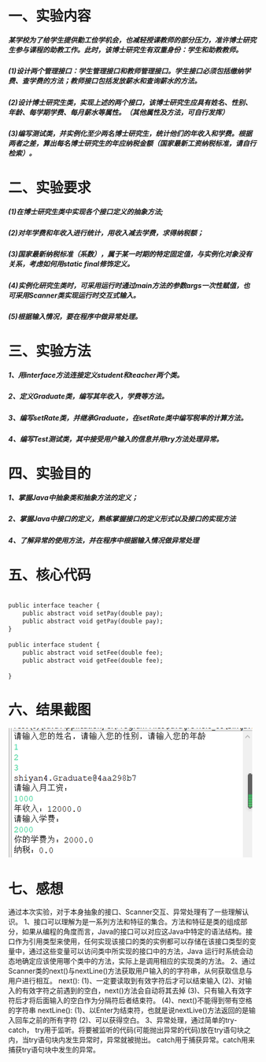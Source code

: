 # 一、实验内容
##### 某学校为了给学生提供勤工俭学机会，也减轻授课教师的部分压力，准许博士研究生参与课程的助教工作。此时，该博士研究生有双重身份：学生和助教教师。
##### (1)设计两个管理接口：学生管理接口和教师管理接口。学生接口必须包括缴纳学费、查学费的方法；教师接口包括发放薪水和查询薪水的方法。
##### (2)设计博士研究生类，实现上述的两个接口，该博士研究生应具有姓名、性别、年龄、每学期学费、每月薪水等属性。（其他属性及方法，可自行发挥）
##### (3)编写测试类，并实例化至少两名博士研究生，统计他们的年收入和学费。根据两者之差，算出每名博士研究生的年应纳税金额（国家最新工资纳税标准，请自行检索）。

# 二、实验要求
##### (1)在博士研究生类中实现各个接口定义的抽象方法;
##### (2)对年学费和年收入进行统计，用收入减去学费，求得纳税额；
##### (3)国家最新纳税标准（系数），属于某一时期的特定固定值，与实例化对象没有关系，考虑如何用static  final修饰定义。
##### (4)实例化研究生类时，可采用运行时通过main方法的参数args一次性赋值，也可采用Scanner类实现运行时交互式输入。
##### (5)根据输入情况，要在程序中做异常处理。

# 三、实验方法
##### 1、用interface方法连接定义student和teacher两个类。
##### 2、定义Graduate类，编写其年收入，学费等方法。
##### 3、编写setRate类，并继承Graduate，在setRate类中编写税率的计算方法。
##### 4、编写Test测试类，其中接受用户输入的信息并用try方法处理异常。

# 四、实验目的
##### 1、掌握Java中抽象类和抽象方法的定义； 
##### 2、掌握Java中接口的定义，熟练掌握接口的定义形式以及接口的实现方法
##### 4、了解异常的使用方法，并在程序中根据输入情况做异常处理


# 五、核心代码
``` 

public interface teacher {
    public abstract void setPay(double pay);
    public abstract void getPay(double pay);
}

public interface student {
    public abstract void setFee(double fee);
    public abstract void getFee(double fee);

}

```

# 六、结果截图
![实验4](https://github.com/wangruifengwrf/Javashiyan4/blob/main/%E5%AE%9E%E9%AA%8C4.png)

# 七、感想
通过本次实验，对于本身抽象的接口、Scanner交互、异常处理有了一些理解认识。
1、接口可以理解为是一系列方法和特征的集合。方法和特征是类的组成部分，如果从编程的角度而言，Java的接口可以对应这Java中特定的语法结构。接口作为引用类型来使用，任何实现该接口的类的实例都可以存储在该接口类型的变量中，通过这些变量可以访问类中所实现的接口中的方法，Java 运行时系统会动态地确定应该使用哪个类中的方法，实际上是调用相应的实现类的方法。
2、通过Scanner类的next()与nextLine()方法获取用户输入的的字符串，从何获取信息与用户进行相互。
next():
(1)、一定要读取到有效字符后才可以结束输入
(2)、对输入的有效字符之前遇到的空白，next()方法会自动将其去掉
(3)、只有输入有效字符后才将后面输入的空白作为分隔符后者结束符。
(4)、next()不能得到带有空格的字符串
nextLine():
(1)、以Enter为结束符，也就是说nextLive()方法返回的是输入回车之前的所有字符
(2)、可以获得空白。
3、异常处理，通过简单的try-catch， try用于监听。将要被监听的代码(可能抛出异常的代码)放在try语句块之内，当try语句块内发生异常时，异常就被抛出。
catch用于捕获异常。catch用来捕获try语句块中发生的异常。
